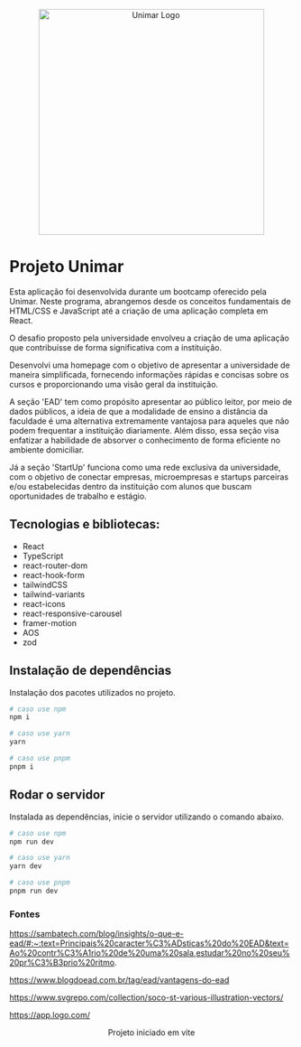 <p align="center">
  <a href="https://oficial.unimar.br/" target="blank"><img src="https://upload.wikimedia.org/wikipedia/commons/c/c0/Unimar.png" width="400" alt="Unimar Logo" /></a>
</p>

# Projeto Unimar

Esta aplicação foi desenvolvida durante um bootcamp oferecido pela Unimar. Neste programa, abrangemos desde os conceitos fundamentais de HTML/CSS e JavaScript até a criação de uma aplicação completa em React.

O desafio proposto pela universidade envolveu a criação de uma aplicação que contribuísse de forma significativa com a instituição.

Desenvolvi uma homepage com o objetivo de apresentar a universidade de maneira simplificada, fornecendo informações rápidas e concisas sobre os cursos e proporcionando uma visão geral da instituição.

A seção 'EAD' tem como propósito apresentar ao público leitor, por meio de dados públicos, a ideia de que a modalidade de ensino a distância da faculdade é uma alternativa extremamente vantajosa para aqueles que não podem frequentar a instituição diariamente. Além disso, essa seção visa enfatizar a habilidade de absorver o conhecimento de forma eficiente no ambiente domiciliar.

Já a seção 'StartUp' funciona como uma rede exclusiva da universidade, com o objetivo de conectar empresas, microempresas e startups parceiras e/ou estabelecidas dentro da instituição com alunos que buscam oportunidades de trabalho e estágio.

## **Tecnologias e bibliotecas**:

- React
- TypeScript
- react-router-dom
- react-hook-form
- tailwindCSS
- tailwind-variants
- react-icons
- react-responsive-carousel
- framer-motion
- AOS
- zod

###

## Instalação de dependências

Instalação dos pacotes utilizados no projeto.

```bash
# caso use npm
npm i

# caso use yarn
yarn

# caso use pnpm
pnpm i
```

## Rodar o servidor

Instalada as dependências, inicie o servidor utilizando o comando abaixo.

```bash
# caso use npm
npm run dev

# caso use yarn
yarn dev

# caso use pnpm
pnpm run dev
```

### Fontes

https://sambatech.com/blog/insights/o-que-e-ead/#:~:text=Principais%20caracter%C3%ADsticas%20do%20EAD&text=Ao%20contr%C3%A1rio%20de%20uma%20sala,estudar%20no%20seu%20pr%C3%B3prio%20ritmo.

https://www.blogdoead.com.br/tag/ead/vantagens-do-ead

https://www.svgrepo.com/collection/soco-st-various-illustration-vectors/

https://app.logo.com/

<p align="center">Projeto iniciado em vite</p>
